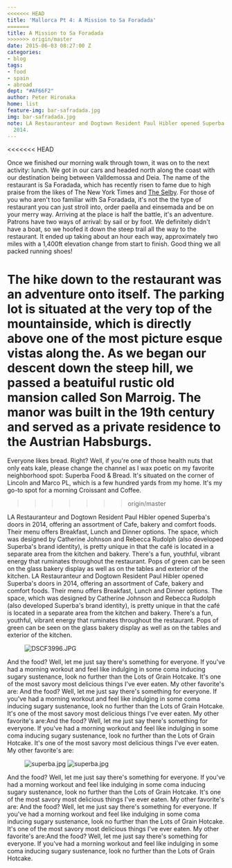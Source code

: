 ```yaml
---
<<<<<<< HEAD
title: 'Mallorca Pt 4: A Mission to Sa Foradada'
=======
title: A Mission to Sa Foradada
>>>>>>> origin/master
date: 2015-06-03 08:27:00 Z
categories:
- blog
tags:
- food
- spain
- abroad
dept: "#AF66F2"
author: Peter Hironaka
home: list
feature-img: bar-safradada.jpg
img: bar-safradada.jpg
note: LA Restauranteur and Dogtown Resident Paul Hibler opened Superba's doors in
  2014.
---
```


<<<<<<< HEAD

Once we finished our morning walk through town, it was on to the next activity: lunch. We got in our cars and headed north along the coast with our destination being between Valldemossa and Deia. The name of the restaurant is Sa Foradada, which has recently risen to fame due to high praise from the likes of The New York Times and [The Selby](http://tmagazine.blogs.nytimes.com/2012/05/18/edible-selby-fire-island/?_r=0). For those of you who aren't too familiar with Sa Foradada, it's not the the type of restaurant you can just stroll into, order paella and einsemada and be on your merry way. Arriving at the place is half the battle, it's an adventure. Patrons have two ways of arrival: by sail or by foot. We definitely didn't have a boat, so we hoofed it down the steep trail all the way to the restaurant. It ended up taking about an hour each way, approximately two miles with a 1,400ft elevation change from start to finish. Good thing we all packed running shoes!

The hike down to the restaurant was an adventure onto itself. The parking lot is situated at the very top of the mountainside, which is directly above one of the most picture esque vistas along the. As we began our descent down the steep hill, we passed a beatuiful rustic old mansion called Son Marroig. The manor was built in the 19th century and served as a private residence to the Austrian Habsburgs. 
=======
Everyone likes bread. Right? Well, if you're one of those health nuts that only eats kale, please change the channel as I wax poetic on my favorite neighborhood spot: Superba Food & Bread. It's situated on the corner of Lincoln and Marco PL, which is a few hundred yards from my home. It's my go-to spot for a morning Croissant and Coffee.
>>>>>>> origin/master

LA Restauranteur and Dogtown Resident Paul Hibler opened Superba's doors in 2014, offering an assortment of Cafe, bakery and comfort foods. Their menu offers Breakfast, Lunch and Dinner options. The space, which was designed by Catherine Johnson and Rebecca Rudolph (also developed Superba's brand identity), is pretty unique in that the café is located in a separate area from the kitchen and bakery. There's a fun, youthful, vibrant energy that ruminates throughout the restaurant. Pops of green can be seen on the glass bakery display as well as on the tables and exterior of the kitchen.
LA Restauranteur and Dogtown Resident Paul Hibler opened Superba's doors in 2014, offering an assortment of Cafe, bakery and comfort foods. Their menu offers Breakfast, Lunch and Dinner options. The space, which was designed by Catherine Johnson and Rebecca Rudolph (also developed Superba's brand identity), is pretty unique in that the café is located in a separate area from the kitchen and bakery. There's a fun, youthful, vibrant energy that ruminates throughout the restaurant. Pops of green can be seen on the glass bakery display as well as on the tables and exterior of the kitchen.

<figure> <img src="/uploads/DSCF3996.JPG" alt="DSCF3996.JPG"> </figure>

And the food? Well, let me just say there's something for everyone. If you've had a morning workout and feel like indulging in some coma inducing sugary sustenance, look no further than the Lots of Grain Hotcake. It's one of the most savory most delicious things I've ever eaten. My other favorite's are: And the food? Well, let me just say there's something for everyone. If you've had a morning workout and feel like indulging in some coma inducing sugary sustenance, look no further than the Lots of Grain Hotcake. It's one of the most savory most delicious things I've ever eaten. My other favorite's are:And the food? Well, let me just say there's something for everyone. If you've had a morning workout and feel like indulging in some coma inducing sugary sustenance, look no further than the Lots of Grain Hotcake. It's one of the most savory most delicious things I've ever eaten. My other favorite's are:

<figure> <img src="/uploads/sa-donkey.JPG" class="row-2" alt="superba.jpg"> <img src="/uploads/sa-walk.JPG" class="row-2" alt="superba.jpg"></figure>

And the food? Well, let me just say there's something for everyone. If you've had a morning workout and feel like indulging in some coma inducing sugary sustenance, look no further than the Lots of Grain Hotcake. It's one of the most savory most delicious things I've ever eaten. My other favorite's are: And the food? Well, let me just say there's something for everyone. If you've had a morning workout and feel like indulging in some coma inducing sugary sustenance, look no further than the Lots of Grain Hotcake. It's one of the most savory most delicious things I've ever eaten. My other favorite's are:And the food? Well, let me just say there's something for everyone. If you've had a morning workout and feel like indulging in some coma inducing sugary sustenance, look no further than the Lots of Grain Hotcake.
